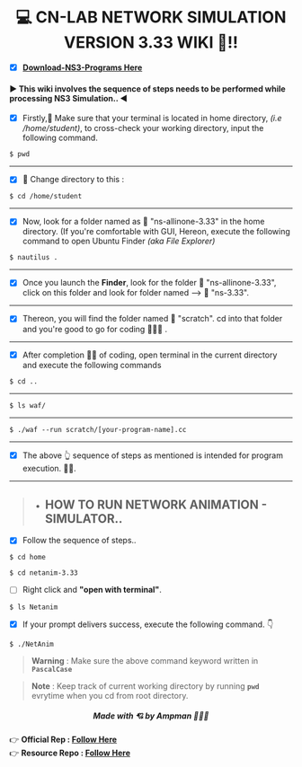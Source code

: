 
<h1 align="center">💻 CN-LAB NETWORK SIMULATION VERSION 3.33 WIKI 📝!!</h1>

- [x] **[Download-NS3-Programs Here](https://amppmann.github.io/CN-Lab-Simulation/CN%20Lab%20MSE-Git/NS-3%20Programs.pdf)**


<div>
<h4>▶ This wiki involves the sequence of steps needs to be performed while processing NS3 Simulation.. ◀</h4>
</div>

- [x] Firstly,📝 Make sure that your terminal is located in home directory, *(i.e /home/student)*, to cross-check your working directory, input the following command.


```
$ pwd
```
<hr>

- [x] 📁 Change directory to this :

```
$ cd /home/student
```
<hr>

- [x]  Now, look for a folder named as 📁 "ns-allinone-3.33" in the home directory. (If you're comfortable with GUI, Hereon, execute the following command to open Ubuntu Finder *(aka File Explorer)*

```
$ nautilus .
```
<hr>

- [x] Once you launch the **Finder**, look for the folder 📁 "ns-allinone-3.33", click on this folder and look for folder named --> 📁 "ns-3.33".
<hr>

- [x] Thereon, you will find the folder named 📁 "scratch". cd into that folder and you're good to go for coding 👨🏻‍💻 .
<hr>

- [x] After completion 👍🏻 of coding, open terminal in the current directory and execute the following commands  
```
$ cd ..
```
<hr>

```
$ ls waf/
```
<hr>


```
$ ./waf --run scratch/[your-program-name].cc
```
<hr>

- [x] The above 👆 sequence of steps as mentioned is intended for program execution. 🙆‍♀️.
<hr>

> - ## HOW TO RUN NETWORK ANIMATION - SIMULATOR..

- [x] Follow the sequence of steps..

```
$ cd home
```

```
$ cd netanim-3.33
```

 - [ ] Right click and **"open with terminal"**.

```
$ ls Netanim
```

- [x] If your prompt delivers success, execute the following command. 👇

```
$ ./NetAnim
```

> **Warning** : Make sure the above command keyword written in **`PascalCase`**

> **Note** : Keep track of current working directory by running **`pwd`** evrytime when you cd from root directory.

<div>
<h5 align="center">Made with 💘 by Ampman 👨🏻‍💻 </h5>
</div>

👉 **Official Rep   : [Follow Here](https://github.com/sachindsilva16)**
<br>
👉 **Resource Repo :  [Follow Here](https://github.com/amppmann)**




